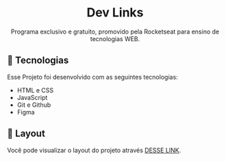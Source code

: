 <h1 align='center'> Dev Links </h1>

<p align='center'>Programa exclusivo e gratuito, promovido pela Rocketseat para ensino de tecnologias WEB.</p>

## 🚀 Tecnologias

Esse Projeto foi desenvolvido com as seguintes tecnologias:
- HTML e CSS
- JavaScript
- Git e Github
- Figma

## 🔖 Layout 

Você pode visualizar o layout do projeto através <a href=''>DESSE LINK</a>.